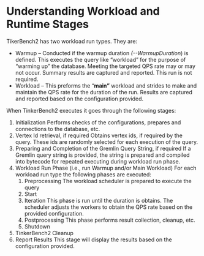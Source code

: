 # Understanding Workload and Runtime Stages

TikerBench2 has two workload run types. They are:

-   Warmup – Conducted if the warmup duration *(--WarmupDuration*) is defined. This executes the query like “workload” for the purpose of “warming up” the database. Meeting the targeted QPS rate may or may not occur. Summary results are captured and reported. This run is not required.
-   Workload – This preforms the “**main”** workload and strides to make and maintain the QPS rate for the duration of the run. Results are captured and reported based on the configuration provided.

When TinkerBench2 executes it goes through the following stages:

1.  Initialization Performs checks of the configurations, prepares and connections to the database, etc.
2.  Vertex Id retrieval, if required Obtains vertex ids, if required by the query. These ids are randomly selected for each execution of the query.
3.  Preparing and Completion of the Gremlin Query String, if required If a Gremlin query string is provided, the string is prepared and compiled into bytecode for repeated executing during workload run phase.
4.  Workload Run Phase (i.e., run Warmup and/or Main Workload) For each workload run type the following phases are executed:
    1.  Preprocessing The workload scheduler is prepared to execute the query
    2.  Start
    3.  Iteration This phase is run until the duration is obtains. The scheduler adjusts the workers to obtain the QPS rate based on the provided configuration.
    4.  Postprocessing This phase performs result collection, cleanup, etc.
    5.  Shutdown
5.  TinkerBench2 Cleanup
6.  Report Results This stage will display the results based on the configuration provided.
